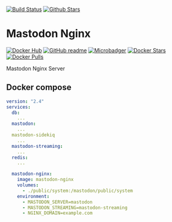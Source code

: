 [![Build Status](https://img.shields.io/travis/SuperSandro2000/docker-images.svg?maxAge=3600)](https://travis-ci.org/SuperSandro2000/docker-images)
[![Github Stars](https://img.shields.io/github/stars/supersandro2000/docker-images.svg?maxAge=3600&label=Stars)](https://github.com/SuperSandro2000/docker-images)

# Mastodon Nginx

[![Docker Hub](https://img.shields.io/badge/Docker-hub-blue.svg)](https://hub.docker.com/r/supersandro2000/mastodon-nginx/)
[![GitHub readme](https://img.shields.io/badge/GitHub-readme-blue.svg)](https://github.com/SuperSandro2000/docker-images/blob/master/mastodon-nginx/README.md)
[![Microbadger](https://images.microbadger.com/badges/image/supersandro2000/mastodon-nginx.svg)](https://microbadger.com/images/supersandro2000/zeronet)
[![Docker Stars](https://img.shields.io/docker/stars/supersandro2000/mastodon-nginx.svg?maxAge=3600)](https://hub.docker.com/r/supersandro2000/zeronet/)
[![Docker Pulls](https://img.shields.io/docker/pulls/supersandro2000/mastodon-nginx.svg?maxAge=3600)](https://hub.docker.com/r/supersandro2000/zeronet/)

Mastodon Nginx Server

## Docker compose

````yaml
version: "2.4"
services:
  db:
    ...
  mastodon:
    ...
  mastodon-sidekiq
    ...
  mastodon-streaming:
    ...
  redis:
    ...

  mastodon-nginx:
    image: mastodon-nginx
    volumes:
      - ./public/system:/mastodon/public/system
    environment:
      - MASTODON_SERVER=mastodon
      - MASTODON_STREAMING=mastodon-streaming
      - NGINX_DOMAIN=example.com
````
